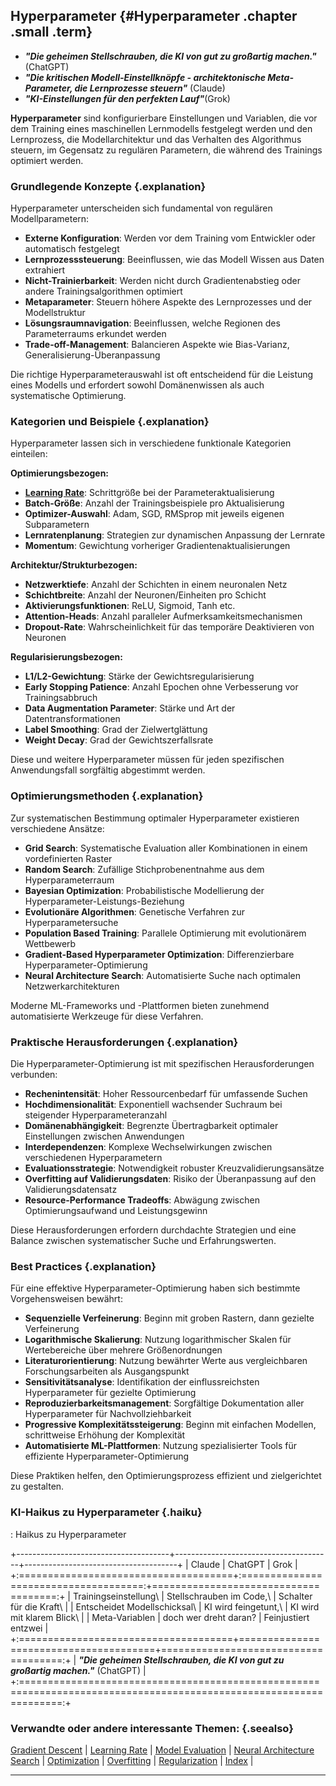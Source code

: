 ## Hyperparameter {#Hyperparameter .chapter .small .term}

- ***"Die geheimen Stellschrauben, die KI von gut zu großartig machen."*** (ChatGPT)
- ***"Die kritischen Modell-Einstellknöpfe - architektonische Meta-Parameter, die Lernprozesse steuern"*** (Claude)
- ***"KI-Einstellungen für den perfekten Lauf"***(Grok)

**Hyperparameter** sind konfigurierbare Einstellungen und Variablen, die vor dem Training eines maschinellen Lernmodells festgelegt werden und den Lernprozess, die Modellarchitektur und das Verhalten des Algorithmus steuern, im Gegensatz zu regulären Parametern, die während des Trainings optimiert werden.

### Grundlegende Konzepte {.explanation}

Hyperparameter unterscheiden sich fundamental von regulären Modellparametern:

- **Externe Konfiguration**: Werden vor dem Training vom Entwickler oder automatisch festgelegt
- **Lernprozesssteuerung**: Beeinflussen, wie das Modell Wissen aus Daten extrahiert
- **Nicht-Trainierbarkeit**: Werden nicht durch Gradientenabstieg oder andere Trainingsalgorithmen optimiert
- **Metaparameter**: Steuern höhere Aspekte des Lernprozesses und der Modellstruktur
- **Lösungsraumnavigation**: Beeinflussen, welche Regionen des Parameterraums erkundet werden
- **Trade-off-Management**: Balancieren Aspekte wie Bias-Varianz, Generalisierung-Überanpassung

Die richtige Hyperparameterauswahl ist oft entscheidend für die Leistung eines Modells und erfordert sowohl Domänenwissen als auch systematische Optimierung.

### Kategorien und Beispiele {.explanation}

Hyperparameter lassen sich in verschiedene funktionale Kategorien einteilen:

**Optimierungsbezogen:**

- **[Learning Rate](#Learning-Rate)**: Schrittgröße bei der Parameteraktualisierung
- **Batch-Größe**: Anzahl der Trainingsbeispiele pro Aktualisierung
- **Optimizer-Auswahl**: Adam, SGD, RMSprop mit jeweils eigenen Subparametern
- **Lernratenplanung**: Strategien zur dynamischen Anpassung der Lernrate
- **Momentum**: Gewichtung vorheriger Gradientenaktualisierungen

**Architektur/Strukturbezogen:**

- **Netzwerktiefe**: Anzahl der Schichten in einem neuronalen Netz
- **Schichtbreite**: Anzahl der Neuronen/Einheiten pro Schicht
- **Aktivierungsfunktionen**: ReLU, Sigmoid, Tanh etc.
- **Attention-Heads**: Anzahl paralleler Aufmerksamkeitsmechanismen
- **Dropout-Rate**: Wahrscheinlichkeit für das temporäre Deaktivieren von Neuronen

**Regularisierungsbezogen:**

- **L1/L2-Gewichtung**: Stärke der Gewichtsregularisierung
- **Early Stopping Patience**: Anzahl Epochen ohne Verbesserung vor Trainingsabbruch
- **Data Augmentation Parameter**: Stärke und Art der Datentransformationen
- **Label Smoothing**: Grad der Zielwertglättung
- **Weight Decay**: Grad der Gewichtszerfallsrate

Diese und weitere Hyperparameter müssen für jeden spezifischen Anwendungsfall sorgfältig abgestimmt werden.

### Optimierungsmethoden {.explanation}

Zur systematischen Bestimmung optimaler Hyperparameter existieren verschiedene Ansätze:

- **Grid Search**: Systematische Evaluation aller Kombinationen in einem vordefinierten Raster
- **Random Search**: Zufällige Stichprobenentnahme aus dem Hyperparameterraum
- **Bayesian Optimization**: Probabilistische Modellierung der Hyperparameter-Leistungs-Beziehung
- **Evolutionäre Algorithmen**: Genetische Verfahren zur Hyperparametersuche
- **Population Based Training**: Parallele Optimierung mit evolutionärem Wettbewerb
- **Gradient-Based Hyperparameter Optimization**: Differenzierbare Hyperparameter-Optimierung
- **Neural Architecture Search**: Automatisierte Suche nach optimalen Netzwerkarchitekturen

Moderne ML-Frameworks und -Plattformen bieten zunehmend automatisierte Werkzeuge für diese Verfahren.

### Praktische Herausforderungen {.explanation}

Die Hyperparameter-Optimierung ist mit spezifischen Herausforderungen verbunden:

- **Rechenintensität**: Hoher Ressourcenbedarf für umfassende Suchen
- **Hochdimensionalität**: Exponentiell wachsender Suchraum bei steigender Hyperparameteranzahl
- **Domänenabhängigkeit**: Begrenzte Übertragbarkeit optimaler Einstellungen zwischen Anwendungen
- **Interdependenzen**: Komplexe Wechselwirkungen zwischen verschiedenen Hyperparametern
- **Evaluationsstrategie**: Notwendigkeit robuster Kreuzvalidierungsansätze
- **Overfitting auf Validierungsdaten**: Risiko der Überanpassung auf den Validierungsdatensatz
- **Resource-Performance Tradeoffs**: Abwägung zwischen Optimierungsaufwand und Leistungsgewinn

Diese Herausforderungen erfordern durchdachte Strategien und eine Balance zwischen systematischer Suche und Erfahrungswerten.

### Best Practices {.explanation}

Für eine effektive Hyperparameter-Optimierung haben sich bestimmte Vorgehensweisen bewährt:

- **Sequenzielle Verfeinerung**: Beginn mit groben Rastern, dann gezielte Verfeinerung
- **Logarithmische Skalierung**: Nutzung logarithmischer Skalen für Wertebereiche über mehrere Größenordnungen
- **Literaturorientierung**: Nutzung bewährter Werte aus vergleichbaren Forschungsarbeiten als Ausgangspunkt
- **Sensitivitätsanalyse**: Identifikation der einflussreichsten Hyperparameter für gezielte Optimierung
- **Reproduzierbarkeitsmanagement**: Sorgfältige Dokumentation aller Hyperparameter für Nachvollziehbarkeit
- **Progressive Komplexitätssteigerung**: Beginn mit einfachen Modellen, schrittweise Erhöhung der Komplexität
- **Automatisierte ML-Plattformen**: Nutzung spezialisierter Tools für effiziente Hyperparameter-Optimierung

Diese Praktiken helfen, den Optimierungsprozess effizient und zielgerichtet zu gestalten.

### KI-Haikus zu Hyperparameter  {.haiku}

: Haikus zu Hyperparameter

+--------------------------------------+---------------------------------------+--------------------------------------+
| Claude                               | ChatGPT                               | Grok                                 |
+:=====================================+:=====================================:+=====================================:+
| Trainingseinstellung\                | Stellschrauben im Code,\              | Schalter für die Kraft\              |
| Entscheidet Modellschicksal\         | KI wird feingetunt,\                  | KI wird mit klarem Blick\            |
| Meta-Variablen                       | doch wer dreht daran?                 | Feinjustiert entzwei                 |
+:=====================================+=======================================+=====================================:+
| ***"Die geheimen Stellschrauben, die KI von gut zu großartig machen."*** (ChatGPT)                                  |
+:===================================================================================================================:+


### Verwandte oder andere interessante Themen: {.seealso}

[Gradient Descent](#Gradient-Descent) |
[Learning Rate](#Learning-Rate) |
[Model Evaluation](#Model-Evaluation) |
[Neural Architecture Search](#Neural-Architecture-Search) |
[Optimization](#Optimization) |
[Overfitting](#Overfitting) |
[Regularization](#Regularization) |
[Index](#Index) |

----


